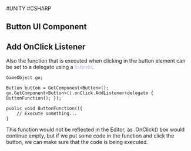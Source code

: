 #UNITY #CSHARP 

## Button UI Component




## Add OnClick Listener

Also the function that is executed when clicking in the button element can be set to a delegate using a <span style="color:#ababf5;">listener</span>. 

```CSHARP 
GameObject go; 

Button button = GetComponent<Button>(); 
go.GetComponent<Button>().onClick.AddListener(delegate { ButtonFunction(); });

public void ButtonFunction(){
	// Execute something...
}
```

This function would not be reflected in the Editor, as .OnClick() box would continue empty, but if we put some code in the function and click the button, we can make sure that the code is being executed. 